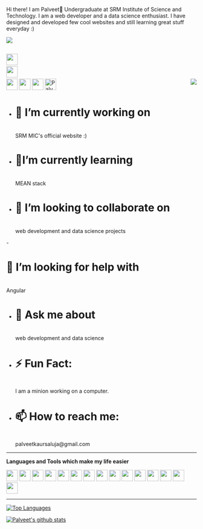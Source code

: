  Hi there! I am Palveet👋 Undergraduate at SRM Institute of Science and Technology. I am a web developer and a data science enthusiast. I have designed and developed few cool websites and still learning great stuff everyday :)
 
 ![](https://komarev.com/ghpvc/?username=Palveet&color=yellow)

<code><a href="https://linkedin.com/in/palveetks"> <img height="30" src="https://cdns.iconmonstr.com/wp-content/assets/preview/2012/240/iconmonstr-linkedin-3.png"></a></code>
<code><a href="https://github.com/in/Palveet"> <img height="30" src="https://avatars1.githubusercontent.com/u/9919?s=200&v=4"></a></code>
<code><a href="https://twitter.com/palveet10"> <img height="30" src="https://www.iconfinder.com/data/icons/transparent-on-dark-grey/500/icon-03-512.png"></a></code>
<code><a href="https://www.hackerrank.com/palveet"><img height="30" src="https://geeksgod.com/wp-content/uploads/2020/04/hackerrank.png"></a></code>
<code><a href="https://leetcode.com/palveet/"><img height="30" src="https://media.licdn.com/dms/image/C4E0BAQFvx45x7j4Zhg/company-logo_200_200/0?e=2159024400&v=beta&t=Qk8MU_WjUw8GIpZtZhWF4rxpbuEEEJ6Eypq1q0loNzM"></a></code>
<a href="https://dev.to/palveet">
  <img src="https://d2fltix0v2e0sb.cloudfront.net/dev-badge.svg" alt="Palveet Kaur Saluja's DEV Profile" height="30" width="30">
</a>
<code><img align="right" src="https://media01.gameloft.com/web_mkt/minisites/minionrush/assets/mros/img/hi-res/minion-menu.png"></code>

- <h1>🔭 I’m currently working on</h1><br>
  SRM MIC's official website :)

- <h1>🌱I’m currently learning</h1><br> MEAN stack

- <h1>👯 I’m looking to collaborate on</h1><br> web development and data science projects

-<h1> 🤔 I’m looking for help with</h1><br> Angular

- <h1>💬 Ask me about </h1><br>web development and data science

- <h1>⚡️ Fun Fact:</h1><br> I am a minion working on a computer.

- <h1>📫 How to reach me:</h1><br> palveetkaursaluja@gmail.com 

<hr>

**Languages and Tools which make my life easier**

<code><img height="30" src="https://upload.wikimedia.org/wikipedia/commons/thumb/6/61/HTML5_logo_and_wordmark.svg/1200px-HTML5_logo_and_wordmark.svg.png"></a></code>
<code><img height="30" src="https://upload.wikimedia.org/wikipedia/commons/thumb/d/d5/CSS3_logo_and_wordmark.svg/1200px-CSS3_logo_and_wordmark.svg.png"></a></code>
<code><img height="30" src="https://pbs.twimg.com/profile_images/827354992377860096/sUe4dG_L_400x400.jpg"></a></code>
<code><img height="30" src="https://upload.wikimedia.org/wikipedia/commons/thumb/c/cf/Angular_full_color_logo.svg/250px-Angular_full_color_logo.svg.png"></a></code>
<code><img height="30" src="https://miro.medium.com/max/640/1*-ivYkzeuYJedPKdEdfnNlg.png"></a></code>
<code><img height="30" src="https://images.g2crowd.com/uploads/product/image/social_landscape/social_landscape_21a537a2f60ea582bd213cab0722cb1a/express-js.png"></a></code>
<code><img height="30" src="https://upload.wikimedia.org/wikipedia/commons/thumb/d/d9/Node.js_logo.svg/1200px-Node.js_logo.svg.png"></a></code>
<code><img height="30" src="https://pbs.twimg.com/profile_images/532662364613525504/GN559Lfb.png"></a></code>
<code><img height="30" src="https://upload.wikimedia.org/wikipedia/commons/thumb/3/35/The_C_Programming_Language_logo.svg/1200px-The_C_Programming_Language_logo.svg.png"></code>
<code><img height="30" src="https://encrypted-tbn0.gstatic.com/images?q=tbn%3AANd9GcRrf2WV2V5nLRjM7tncFgHvgpcW1RNKZpJkcA&usqp=CAU"></a></code>
<code><img height="30" src="https://pluralsight.imgix.net/paths/python-7be70baaac.png"></a></code>
<code><img height="30" src="https://www.r-project.org/Rlogo.png"></a></code>
<code><img height="30" src="https://www.macworld.co.uk/cmsdata/features/3638150/setup_learn_sql_mac_thumb1200_4-3.jpg"></a></code>
<code><img height="30" src="https://dashboard.snapcraft.io/site_media/appmedia/2019/05/code_ozwVHSV.png"></a></code>
<code><img height="30" src="https://avatars3.githubusercontent.com/u/18133?s=200&v=4"></a></code>

<hr>

[![Top Languages](https://github-readme-stats.vercel.app/api/top-langs/?username=Palveet)](https://github.com/Palveet/github-readme-stats)


[![Palveet's github stats](https://github-readme-stats.vercel.app/api?username=Palveet)](https://github.com/Palveet/github-readme-stats)
